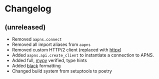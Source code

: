 # Changelog

## (unreleased)

* Removed `aapns.connect`
* Removed all import aliases from `aapns`
* Removed custom HTTP/2 client (replaced with [httpx](https://github.com/encode/httpx))
* Added `aapns.api.create_client` to instantiate a connection to APNS.
* Added full, [mypy](http://www.mypy-lang.org) verified, type hints
* Added [black](https://github.com/psf/black) formatting
* Changed build system from setuptools to poetry
